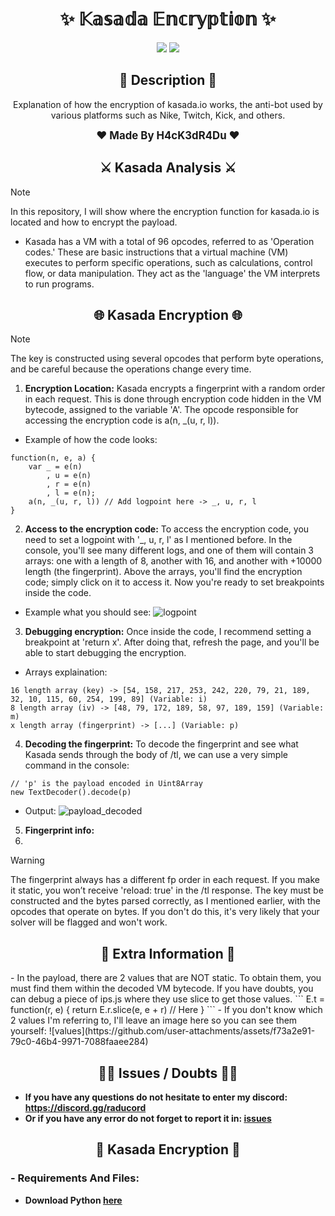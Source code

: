 <h1 align="center">✨ 𝕂𝕒𝕤𝕒𝕕𝕒 𝔼𝕟𝕔𝕣𝕪𝕡𝕥𝕚𝕠𝕟 ✨</h1>

<p align="center">
  <img src="https://img.shields.io/github/stars/H4cK3dR4Du/Kasada-Encryption.svg?style=for-the-badge&labelColor=black&color=c1121f&logo=IOTA"/>
  <img src="https://img.shields.io/github/languages/top/H4cK3dR4Du/Kasada-Encryption.svg?style=for-the-badge&labelColor=black&color=c1121f&logo=javascript"/>
</p>

<h2 align="center"> 📝 Description 📝 </h2>

<p align="center">
    Explanation of how the encryption of kasada.io works, the anti-bot used by various platforms such as Nike, Twitch, Kick, and others.
</p>

<p align="center">
  <b><big>❤️ Made By H4cK3dR4Du ❤️</big></b>
</p>

<h2 align="center"> ⚔️ Kasada Analysis ⚔️</h2>

> [!NOTE]
> In this repository, I will show where the encryption function for kasada.io is located and how to encrypt the payload.
- Kasada has a VM with a total of 96 opcodes, referred to as 'Operation codes.' These are basic instructions that a virtual machine (VM) executes to perform specific operations, such as calculations, control flow, or data manipulation. They act as the 'language' the VM interprets to run programs.

<h2 align="center"> 🌐 Kasada Encryption 🌐</h2>

> [!NOTE]  
> The key is constructed using several opcodes that perform byte operations, and be careful because the operations change every time.

1. **Encryption Location:** Kasada encrypts a fingerprint with a random order in each request. This is done through encryption code hidden in the VM bytecode, assigned to the variable 'A'. The opcode responsible for accessing the encryption code is a(n, _(u, r, l)).
- Example of how the code looks:
```
function(n, e, a) {
    var _ = e(n)
        , u = e(n)
        , r = e(n)
        , l = e(n);
    a(n, _(u, r, l)) // Add logpoint here -> _, u, r, l
}
```
2. **Access to the encryption code:** To access the encryption code, you need to set a logpoint with '_, u, r, l' as I mentioned before. In the console, you'll see many different logs, and one of them will contain 3 arrays: one with a length of 8, another with 16, and another with +10000 length (the fingerprint). Above the arrays, you'll find the encryption code; simply click on it to access it. Now you're ready to set breakpoints inside the code.
- Example what you should see:
![logpoint](https://github.com/user-attachments/assets/ae8c7a71-57c6-4f43-9c7e-46faf3dc508b)

3. **Debugging encryption:** Once inside the code, I recommend setting a breakpoint at 'return x'. After doing that, refresh the page, and you'll be able to start debugging the encryption.
- Arrays explaination:
```
16 length array (key) -> [54, 158, 217, 253, 242, 220, 79, 21, 189, 32, 10, 115, 60, 254, 199, 89] (Variable: i)
8 length array (iv) -> [48, 79, 172, 189, 58, 97, 189, 159] (Variable: m)
x length array (fingerprint) -> [...] (Variable: p)
```

4. **Decoding the fingerprint:** To decode the fingerprint and see what Kasada sends through the body of /tl, we can use a very simple command in the console:
```
// 'p' is the payload encoded in Uint8Array
new TextDecoder().decode(p)
```
- Output:
![payload_decoded](https://github.com/user-attachments/assets/13d90f88-fa46-4826-9ef5-d09f040252dc)

5. **Fingerprint info:**
6. 
> [!WARNING]
> The fingerprint always has a different fp order in each request. If you make it static, you won’t receive 'reload: true' in the /tl response. The key must be constructed and the bytes parsed correctly, as I mentioned earlier, with the opcodes that operate on bytes. If you don't do this, it's very likely that your solver will be flagged and won't work.

<h2 align="center"> 💭 Extra Information 💭</h2>
- In the payload, there are 2 values that are NOT static. To obtain them, you must find them within the decoded VM bytecode. If you have doubts, you can debug a piece of ips.js where they use slice to get those values.
```
E.t = function(r, e) {
    return E.r.slice(e, e + r) // Here
}
```
- If you don't know which 2 values I'm referring to, I'll leave an image here so you can see them yourself:
![values](https://github.com/user-attachments/assets/f73a2e91-79c0-46b4-9971-7088faaee284)

<h2 align="center"> 🤷‍♂️ Issues / Doubts 🤷‍♂️</h2>

- **If you have any questions do not hesitate to enter my discord: https://discord.gg/raducord**
- **Or if you have any error do not forget to report it in: [issues](https://github.com/H4cK3dR4Du/Kasada-Encryption/issues/new)**

<h2 align="center"> 🚀 Kasada Encryption 🚀 </h2>

### - Requirements And Files:

- **Download Python [here](https://www.python.org/downloads/)**
